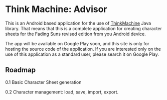 # Think Machine: Advisor

This is an Android based application for the use of [ThinkMachine](https://softwaremagico.github.io/ThinkMachine/) Java library.  That means that this is a complete application for creating character sheets for the Fading Suns revised edition from you Android device.

The app will be available on Google Play soon, and this site is only for hosting the source code of the application. If you are interested only on the use of this application as a standard user, please search it on Google Play.

## Roadmap

0.1 Basic Character Sheet generation

0.2 Character management: load, save, import, export. 



